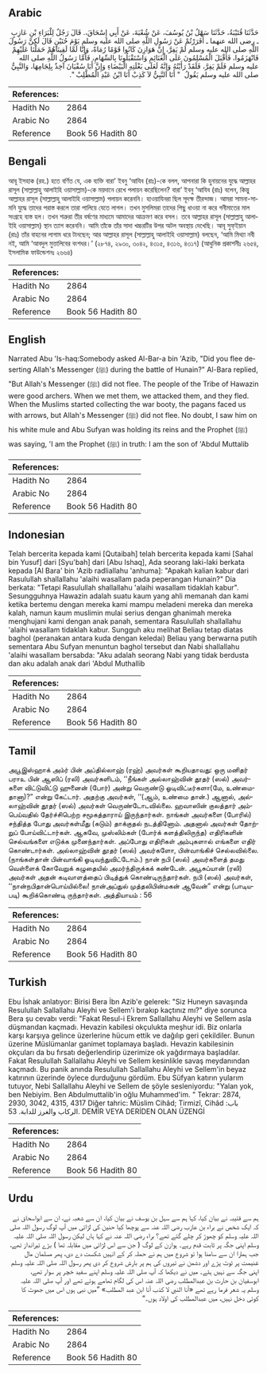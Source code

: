 ## Arabic


<div dir="rtl" lang="ar" style={{fontSize:'larger',backgroundColor:'#f8f9fa',padding:20}}>
حَدَّثَنَا قُتَيْبَةُ، حَدَّثَنَا سَهْلُ بْنُ يُوسُفَ، عَنْ شُعْبَةَ، عَنْ أَبِي إِسْحَاقَ،‏.‏ قَالَ رَجُلٌ لِلْبَرَاءِ بْنِ عَازِبٍ ـ رضى الله عنهما ـ أَفَرَرْتُمْ عَنْ رَسُولِ اللَّهِ صلى الله عليه وسلم يَوْمَ حُنَيْنٍ قَالَ لَكِنَّ رَسُولَ اللَّهِ صلى الله عليه وسلم لَمْ يَفِرَّ، إِنَّ هَوَازِنَ كَانُوا قَوْمًا رُمَاةً، وَإِنَّا لَمَّا لَقِينَاهُمْ حَمَلْنَا عَلَيْهِمْ فَانْهَزَمُوا، فَأَقْبَلَ الْمُسْلِمُونَ عَلَى الْغَنَائِمِ وَاسْتَقْبَلُونَا بِالسِّهَامِ، فَأَمَّا رَسُولُ اللَّهِ صلى الله عليه وسلم فَلَمْ يَفِرَّ، فَلَقَدْ رَأَيْتُهُ وَإِنَّهُ لَعَلَى بَغْلَتِهِ الْبَيْضَاءِ وَإِنَّ أَبَا سُفْيَانَ آخِذٌ بِلِجَامِهَا، وَالنَّبِيُّ صلى الله عليه وسلم يَقُولُ ‏ "‏ أَنَا النَّبِيُّ لاَ كَذِبْ أَنَا ابْنُ عَبْدِ الْمُطَّلِبْ ‏"‏‏.‏
</div>
<div style={{backgroundColor:'#f8f9fa',padding:20, marginBottom: 10}}><table> <thead> <tr> <th>References:</th> <th></th> </tr> </thead> <tbody><tr><td>Hadith No</td><td>2864</td></tr><tr><td>Arabic No</td><td>2864</td></tr><tr><td>Reference</td><td>Book 56 Hadith 80</td></tr></tbody></table></div>

## Bengali


<div dir="ltr" lang="bn" style={{fontSize:'larger',backgroundColor:'#f8f9fa',padding:20}}>
আবূ ইসহাক (রহ.) হতে বর্ণিত যে, এক ব্যক্তি বারা’ ইবনু ‘আযিব (রাঃ)-কে বলল, আপনারা কি হুনায়নের যুদ্ধে আল্লাহর রাসূল (সাল্লাল্লাহু আলাইহি ওয়াসাল্লাম)-কে ময়দানে রেখে পলায়ন করেছিলেন? বারা’ ইবনু ‘আযিব (রাঃ) বলেন, কিন্তু আল্লাহর রাসূল (সাল্লাল্লাহু আলাইহি ওয়াসাল্লাম) পলায়ন করেননি। হাওয়াযিনরা ছিল সূদক্ষ তীরন্দাজ। আমরা সামনা-সামনি যুদ্ধে তাদের পরাস্ত করলে তারা পালিয়ে যেতে লাগল। তখন মুসলিমরা তাদের পিছু ধাওয়া না করে গনীমাতের মাল সংগ্রহে ব্যস্ত হল। তখন শত্রুরা তীর বর্ষণের মাধ্যমে আমাদের আক্রমণ করে বসল। তবে আল্লাহর রাসূল (সাল্লাল্লাহু আলাইহি ওয়াসাল্লাম) স্থান ত্যাগ করেননি। আমি তাঁকে তাঁর সাদা খচ্চরটির উপর অটল অবস্থায় দেখেছি। আবূ সুফ্ইয়ান (রাঃ) তাঁর বাহনের লাগাম ধরে টানছেন; আর আল্লাহর রাসূল (সাল্লাল্লাহু আলাইহি ওয়াসাল্লাম) বলছেন, ‘আমি মিথ্যা নবী নই, আমি ‘আবদুল মুত্তালিবের বংশধর।’ (২৮৭৪, ২৯৩০, ৩০৪২, ৪৩১৫, ৪৩১৬, ৪৩১৭) (আধুনিক প্রকাশনীঃ ২৬৫৪, ইসলামিক ফাউন্ডেশনঃ ২৬৬৪)
</div>
<div style={{backgroundColor:'#f8f9fa',padding:20, marginBottom: 10}}><table> <thead> <tr> <th>References:</th> <th></th> </tr> </thead> <tbody><tr><td>Hadith No</td><td>2864</td></tr><tr><td>Arabic No</td><td>2864</td></tr><tr><td>Reference</td><td>Book 56 Hadith 80</td></tr></tbody></table></div>

## English


<div dir="ltr" lang="en" style={{fontSize:'larger',backgroundColor:'#f8f9fa',padding:20}}>
Narrated Abu 'Is-haq:Somebody asked Al-Bar-a bin 'Azib, "Did you flee deserting Allah's Messenger (ﷺ) during the battle of Hunain?" Al-Bara replied, "But Allah's Messenger (ﷺ) did not flee. The people of the Tribe of Hawazin were good archers. When we met them, we attacked them, and they fled. When the Muslims started collecting the war booty, the pagans faced us with arrows, but Allah's Messenger (ﷺ) did not flee. No doubt, I saw him on his white mule and Abu Sufyan was holding its reins and the Prophet (ﷺ) was saying, 'I am the Prophet (ﷺ) in truth: I am the son of 'Abdul Muttalib
</div>
<div style={{backgroundColor:'#f8f9fa',padding:20, marginBottom: 10}}><table> <thead> <tr> <th>References:</th> <th></th> </tr> </thead> <tbody><tr><td>Hadith No</td><td>2864</td></tr><tr><td>Arabic No</td><td>2864</td></tr><tr><td>Reference</td><td>Book 56 Hadith 80</td></tr></tbody></table></div>

## Indonesian


<div dir="ltr" lang="id" style={{fontSize:'larger',backgroundColor:'#f8f9fa',padding:20}}>
Telah bercerita kepada kami [Qutaibah] telah bercerita kepada kami [Sahal bin Yusuf] dari [Syu'bah] dari [Abu Ishaq], Ada seorang laki-laki berkata kepada [Al Bara' bin 'Azib radliallahu 'anhuma]: "Apakah kalian kabur dari Rasulullah shallallahu 'alaihi wasallam pada peperangan Hunain?" Dia berkata: "Tetapi Rasulullah shallallahu 'alaihi wasallam tidaklah kabur". Sesungguhnya Hawazin adalah suatu kaum yang ahli memanah dan kami ketika bertemu dengan mereka kami mampu meladeni mereka dan mereka kalah, namun kaum muslimin mulai serius dengan ghanimah mereka menghujani kami dengan anak panah, sementara Rasulullah shallallahu 'alaihi wasallam tidaklah kabur. Sungguh aku melihat Beliau tetap diatas baghol (peranakan antara kuda dengan keledai) Beliau yang berwarna putih sementara Abu Sufyan menuntun baghol tersebut dan Nabi shallallahu 'alaihi wasallam bersabda: "Aku adalah seorang Nabi yang tidak berdusta dan aku adalah anak dari 'Abdul Muthallib
</div>
<div style={{backgroundColor:'#f8f9fa',padding:20, marginBottom: 10}}><table> <thead> <tr> <th>References:</th> <th></th> </tr> </thead> <tbody><tr><td>Hadith No</td><td>2864</td></tr><tr><td>Arabic No</td><td>2864</td></tr><tr><td>Reference</td><td>Book 56 Hadith 80</td></tr></tbody></table></div>

## Tamil


<div dir="ltr" lang="ta" style={{fontSize:'larger',backgroundColor:'#f8f9fa',padding:20}}>
அபூஇஸ்ஹாக் அம்ர் பின் அப்தில்லாஹ் (ரஹ்) அவர்கள் கூறியதாவது: ஒரு மனிதர் பராஉ பின் ஆஸிப் (ரலி) அவர்களிடம், ‘‘நீங்கள் அல்லாஹ்வின் தூதர் (ஸல்) அவர்களை விட்டுவிட்டு ஹுனைன் (போர்) அன்று வெருண்டு ஓடிவிட்டீர்களா(மே, உண்மைதானா)?” என்று கேட்டார். அதற்கு அவர்கள், ‘‘(ஆம், உண்மை தான்.) ஆனால், அல்லாஹ்வின் தூதர் (ஸல்) அவர்கள் வெருண்டோடவில்லை. ஹவாஸின் குலத்தார் அம்பெய்வதில் தேர்ச்சிபெற்ற சமூகத்தாராய் இருந்தார்கள். நாங்கள் அவர்களை (போரில்) சந்தித்த போது அவர்கள்மீது (கடும்) தாக்குதல் நடத்தினோம். அதனால் அவர்கள் தோற்றுப் போய்விட்டார்கள். ஆகவே, முஸ்லிம்கள் (போர்க் களத்திலிருந்த) எதிரிகளின் செல்வங்களை எடுக்க முனைந்தார்கள். அப்போது எதிரிகள் அம்புகளால் எங்களை எதிர் கொண்டார்கள். அல்லாஹ்வின் தூதர் (ஸல்) அவர்களோ, பின்வாங்கிச் செல்லவில்லை. (நாங்கள்தான் பின்வாங்கி ஓடிவந்துவிட்டோம்.) நான் நபி (ஸல்) அவர்களைத் தமது வெள்ளைக் கோவேறுக் கழுதையில் அமர்ந்திருக்கக் கண்டேன். அபூசுப்யான் (ரலி) அவர்கள் அதன் கடிவாளத்தைப் பிடித்துக் கொண்டிருந்தார்கள். நபி (ஸல்) அவர்கள், ‘‘நான்நபிதான்பொய்யில்லை! நான்அப்துல் முத்தலிபின்மகன் ஆவேன்” என்று (பாடியபடி) கூறிக்கொண்டி ருந்தார்கள். அத்தியாயம் : 56
</div>
<div style={{backgroundColor:'#f8f9fa',padding:20, marginBottom: 10}}><table> <thead> <tr> <th>References:</th> <th></th> </tr> </thead> <tbody><tr><td>Hadith No</td><td>2864</td></tr><tr><td>Arabic No</td><td>2864</td></tr><tr><td>Reference</td><td>Book 56 Hadith 80</td></tr></tbody></table></div>

## Turkish


<div dir="ltr" lang="tr" style={{fontSize:'larger',backgroundColor:'#f8f9fa',padding:20}}>
Ebu İshak anlatıyor: Birisi Bera İbn Azib'e gelerek: "Siz Huneyn savaşında Resulullah Sallallahu Aleyhi ve Sellem'i bırakıp kaçtınız mı?" diye sorunca Bera şu cevabı verdi: "Fakat Resul-i Ekrem Sallallahu Aleyhi ve Sellem asla düşmandan kaçmadı. Hevazin kabilesi okçulukta meşhur idi. Biz onlarla karşı karşıya gelince üzerlerine hücum ettik ve dağılıp geri çekildiler. Bunun üzerine Müslümanlar ganimet toplamaya başladı. Hevazin kabilesinin okçuları da bu fırsatı değerlendirip üzerimize ok yağdırmaya başladılar. Fakat Resulullah Sallallahu Aleyhi ve Sellem kesinlikle savaş meydanından kaçmadı. Bu panik anında Resulullah Sallallahu Aleyhi ve Sellem'in beyaz katırının üzerinde öylece durduğunu gördüm. Ebu Süfyan katırın yularım tutuyor, Nebi Sallallahu Aleyhi ve Sellem de şöyle sesleniyordu: "Yalan yok, ben Nebiyim. Ben Abdulmuttalib'in oğlu Muhammed'im. " Tekrar: 2874, 2930, 3042, 4315, 4317 Diğer tahric: Müslim Cihâd; Tirmizî, Cihâd باب: الركاب والغرز للدابة. 53. DEMİR VEYA DERİDEN OLAN ÜZENGİ
</div>
<div style={{backgroundColor:'#f8f9fa',padding:20, marginBottom: 10}}><table> <thead> <tr> <th>References:</th> <th></th> </tr> </thead> <tbody><tr><td>Hadith No</td><td>2864</td></tr><tr><td>Arabic No</td><td>2864</td></tr><tr><td>Reference</td><td>Book 56 Hadith 80</td></tr></tbody></table></div>

## Urdu


<div dir="rtl" lang="ur" style={{fontSize:'larger',backgroundColor:'#f8f9fa',padding:20}}>
ہم سے قتیبہ نے بیان کیا، کہا ہم سے سہل بن یوسف نے بیان کیا، ان سے شعبہ نے، ان سے ابواسحاق نے کہ ایک شخص نے براء بن عازب رضی اللہ عنہ سے پوچھا کیا حنین کی لڑائی میں آپ لوگ رسول اللہ صلی اللہ علیہ وسلم کو چھوڑ کر چلے گئے تھے؟ براء رضی اللہ عنہ نے کہا ہاں لیکن رسول اللہ صلی اللہ علیہ وسلم اپنی جگہ پر ثابت قدم رہے۔ ہوازن کے لوگ ( جن سے اس لڑائی میں مقابلہ تھا ) بڑے تیرانداز تھے، جب ہمارا ان سے سامنا ہوا تو شروع میں ہم نے حملہ کر کے انہیں شکست دے دی، پھر مسلمان مال غنیمت پر ٹوٹ پڑے اور دشمن نے تیروں کی ہم پر بارش شروع کر دی پھر رسول اللہ صلی اللہ علیہ وسلم اپنی جگہ سے نہیں ہٹے۔ میں نے دیکھا کہ آپ صلی اللہ علیہ وسلم اپنے سفید خچر پر سوار تھے، ابوسفیان بن حارث بن عبدالمطلب رضی اللہ عنہ اس کی لگام تھامے ہوئے تھے اور آپ صلی اللہ علیہ وسلم یہ شعر فرما رہے تھے «أنا النبي لا كذب أنا ابن عبد المطلب» ”میں نبی ہوں اس میں جھوٹ کا کوئی دخل نہیں، میں عبدالمطلب کی اولاد ہوں۔“
</div>
<div style={{backgroundColor:'#f8f9fa',padding:20, marginBottom: 10}}><table> <thead> <tr> <th>References:</th> <th></th> </tr> </thead> <tbody><tr><td>Hadith No</td><td>2864</td></tr><tr><td>Arabic No</td><td>2864</td></tr><tr><td>Reference</td><td>Book 56 Hadith 80</td></tr></tbody></table></div>